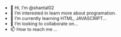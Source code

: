 - 👋 Hi, I’m @shantal02
- 👀 I’m interested in learn more about programation.
- 🌱 I’m currently learning HTML, JAVASCRIPT...
- 💞️ I’m looking to collaborate on...
- 📫 How to reach me ...

<!---
shantal02/shantal02 is a ✨ special ✨ repository because its `README.md` (this file) appears on your GitHub profile.
You can click the Preview link to take a look at your changes.
--->
